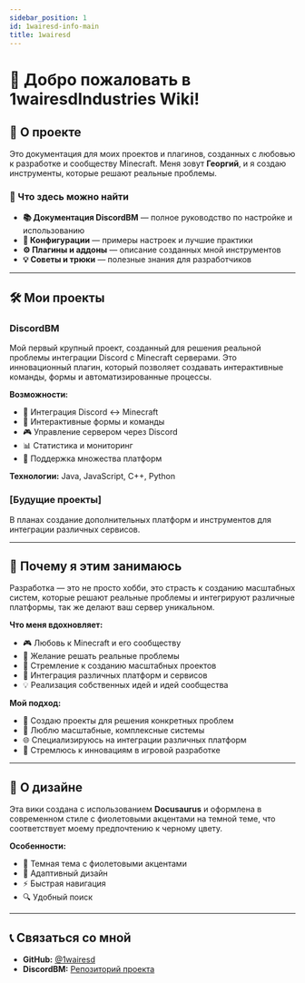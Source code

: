 ```yaml
---
sidebar_position: 1
id: 1wairesd-info-main
title: 1wairesd
---
```


# 👋 Добро пожаловать в 1wairesdIndustries Wiki!

## 🚀 О проекте

Это документация для моих проектов и плагинов, созданных с любовью к разработке и сообществу Minecraft. Меня зовут **Георгий**, и я создаю инструменты, которые решают реальные проблемы.

### 🎯 Что здесь можно найти

- **📚 Документация DiscordBM** — полное руководство по настройке и использованию
- **🔧 Конфигурации** — примеры настроек и лучшие практики  
- **⚙️ Плагины и аддоны** — описание созданных мной инструментов
- **💡 Советы и трюки** — полезные знания для разработчиков

---

## 🛠️ Мои проекты

### DiscordBM
Мой первый крупный проект, созданный для решения реальной проблемы интеграции Discord с Minecraft серверами. Это инновационный плагин, который позволяет создавать интерактивные команды, формы и автоматизированные процессы.

**Возможности:**
- 🔗 Интеграция Discord ↔ Minecraft
- 📝 Интерактивные формы и команды
- 🎮 Управление сервером через Discord
- 📊 Статистика и мониторинг
- 🔧 Поддержка множества платформ

**Технологии:** Java, JavaScript, C++, Python

### [Будущие проекты]
В планах создание дополнительных платформ и инструментов для интеграции различных сервисов.

---

## 💜 Почему я этим занимаюсь

Разработка — это не просто хобби, это страсть к созданию масштабных систем, которые решают реальные проблемы и интегрируют различные платформы, так же делают ваш сервер уникальном. 

**Что меня вдохновляет:**
- 🎮 Любовь к Minecraft и его сообществу
- 🔧 Желание решать реальные проблемы
- 🌟 Стремление к созданию масштабных проектов
- 🔗 Интеграция различных платформ и сервисов
- 💡 Реализация собственных идей и идей сообщества

**Мой подход:**
- 🎯 Создаю проекты для решения конкретных проблем
- 🔄 Люблю масштабные, комплексные системы
- 🌐 Специализируюсь на интеграции различных платформ
- 🚀 Стремлюсь к инновациям в игровой разработке

---

## 🎨 О дизайне

Эта вики создана с использованием **Docusaurus** и оформлена в современном стиле с фиолетовыми акцентами на темной теме, что соответствует моему предпочтению к черному цвету.

**Особенности:**
- 🌙 Темная тема с фиолетовыми акцентами
- 📱 Адаптивный дизайн
- ⚡ Быстрая навигация
- 🔍 Удобный поиск

---

## 📞 Связаться со мной

- **GitHub:** [@1wairesd](https://github.com/1wairesd)
- **DiscordBM:** [Репозиторий проекта](https://github.com/1wairesd/DiscordBM)
